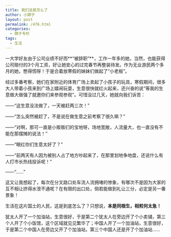 ```yaml
---
title: 我们这是怎么了
author: 小嫦子
layout: post
permalink: /476.html
categories:
  - 嫦子专栏
tags:
  - 生活
---
```

一大学好友由于公司业绩不好而**“被辞职”**，工作一年多的她，当然，也能获得公司赔付的3个月工资，好让她安心的过完春节再整装待发。作为无业游民两个多月的她，憋得慌呀！于是合着放寒假的妹妹们做起了“小老板”。

经过多番考察，她们在家附近的体育广场上卖起了小孩子的玩具，寒假期间，很多大人带着小孩来到广场上嬉闹玩耍，生意很快就红火起来，还兴奋的说“等我的生意做大做强了就邀你们来参观参观”。可惜没过几天，她就向我们诉苦：  


  
——“这生意没法做了，一天被赶两三次！”

——“怎么突然被赶了，不是说在做生意之前考察了很久嘛？”

——“对啊，那可一直是小贩贩们的宝地呀，场地宽敞，人流量大，也一直没有不能在那摆摊的说法！”

——“眼红你们生意太好了？”

——“前两天有人因为被别人占了地方吵起来了，在那里划地争地盘，还说什么有人打市长热线投诉呢！”

——“……”

这又让我想起了，每次在分叉路口处车流人流拥堵的惨象，有哪次不是因为大家的互不相让挤得水泄不通呢？在有限的出口处，倘若能做到礼让三分，必定是另一番景象！

生活在这片国土的人民，这是到底怎么了？只想说，**本是同根生，相煎何太急！**

犹太人开了一个加油站，生意很好，于是第二个犹太人在旁边开了个小卖铺，第三个人开了个小饭馆，这个区域就见见繁华了；中国人开了一个加油站，生意很好，于是第二个中国人在旁边又开了个加油站，第三个中国人还是开了个加油站……